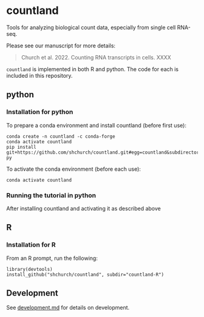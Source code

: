 # countland

Tools for analyzing biological count data, especially from single cell RNA-seq. 

Please see our manuscript for more details:

> Church et al. 2022. Counting RNA transcripts in cells. XXXX

`countland` is implemented in both R and python. The code for each is included in this repository.

## python

### Installation for python

To prepare a conda environment and install countland (before first use):

    conda create -n countland -c conda-forge
    conda activate countland
    pip install git+https://github.com/shchurch/countland.git#egg=countland&subdirectory=countland-py

To activate the conda environment (before each use):

    conda activate countland

### Running the tutorial in python

After installing countland and activating it as described above

## R

### Installation for R

From an R prompt, run the following: 

    library(devtools)
    install_github("shchurch/countland", subdir="countland-R")

## Development

See [development.md](./development.md) for details on development.
